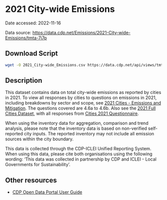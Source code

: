 # 2021 City-wide Emissions

Date accessed: 2022-11-16

Data source: https://data.cdp.net/Emissions/2021-City-wide-Emissions/tmta-7i7p

## Download Script
```sh
wget -O 2021_City-wide_Emissions.csv https://data.cdp.net/api/views/tmta-7i7p/rows.csv?accessType=DOWNLOAD
```

## Description
This dataset contains data on total city-wide emissions as reported by cities in 2021. To view all responses by cities to questions on emissions in 2021, including breakdowns by sector and scope, see [2021 Cities - Emissions and Mitigation](https://data.cdp.net/Governance/2021-Cities-Emissions-and-Mitigation/aic4-a5fb). The questions covered are 4.6a to 4.6b. Also see the [2021 Full Cities Dataset](https://data.cdp.net/Governance/2021-Full-Cities-Dataset/6dea-3rud), with all responses from [Cities 2021 Questionnaire](https://guidance.cdp.net/en/guidance?cid=21&ctype=theme&idtype=ThemeID&incchild=1&microsite=0&otype=Questionnaire&tags=TAG-637%2CTAG-570%2CTAG-13013%2CTAG-13002).

When using the inventory data for aggregation, comparison and trend analysis, please note that the inventory data is based on non-verified self-reported city inputs. The reported inventory may not include all emission sources within the city boundary.

This data is collected through the CDP-ICLEI Unified Reporting System. When using this data, please cite both organisations using the following wording: ‘This data was collected in partnership by CDP and ICLEI - Local Governments for Sustainability’.

## Other resources
- [CDP Open Data Portal User Guide](https://cdn.cdp.net/cdp-production/comfy/cms/files/files/000/006/293/original/CDP_Open_Data_Portal_User_Guide_2022.pdf)